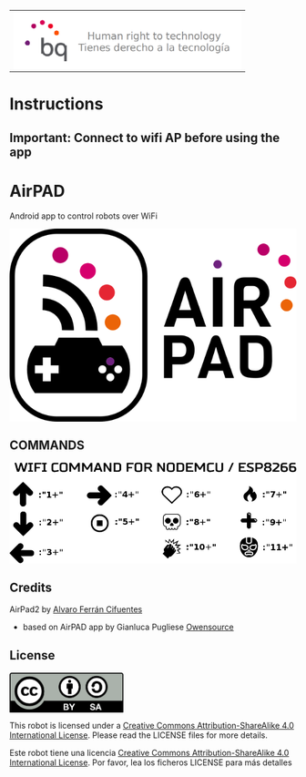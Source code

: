 <table>
<tr>
<td>
<img src="images/bq-logo-human-right-technology.png" width="400" align="center">
</td>
</tr>
</table>

# Instructions
## Important: Connect to wifi AP before using the app

# AirPAD  

Android app to control robots over WiFi

<img src="images/AIRPADlogo.png" width="600" align = "center">











## COMMANDS

<img src="images/command_app.png" width="600" align = "center">



## Credits
AirPad2 by [Alvaro Ferrán Cifuentes](https://github.com/alvaroferran)
- based on AirPAD app by Gianluca Pugliese [Owensource](https://www.owensource.com)




## License
<img src="images/by-sa.png" width="200" align = "center">

This robot is licensed under a [Creative Commons Attribution-ShareAlike 4.0 International License](http://creativecommons.org/licenses/by-sa/4.0/). Please read the LICENSE files for more details.

Este robot tiene una licencia [Creative Commons Attribution-ShareAlike 4.0 International License](http://creativecommons.org/licenses/by-sa/4.0/). Por favor, lea los ficheros LICENSE para más detalles
